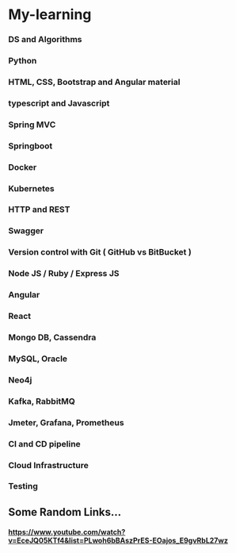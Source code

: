 # My-learning

### DS and Algorithms
### Python
### HTML, CSS, Bootstrap and Angular material
### typescript and Javascript
### Spring MVC
### Springboot
### Docker
### Kubernetes 
### HTTP and REST
### Swagger
### Version control with Git ( GitHub vs BitBucket )
### Node JS / Ruby / Express JS
### Angular
### React
### Mongo DB, Cassendra
### MySQL, Oracle
### Neo4j
### Kafka, RabbitMQ
### Jmeter, Grafana, Prometheus
### CI and CD pipeline
### Cloud Infrastructure
### Testing

## Some Random Links…

#### https://www.youtube.com/watch?v=EceJQ05KTf4&list=PLwoh6bBAszPrES-EOajos_E9gvRbL27wz	


